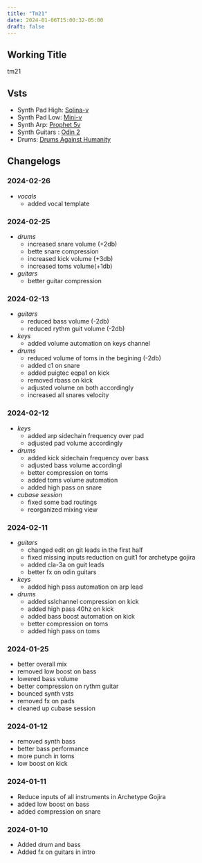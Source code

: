 ```yaml
---
title: "Tm21"
date: 2024-01-06T15:00:32-05:00
draft: false
---
```


## Working Title

tm21

## Vsts 

- Synth Pad High:  [Solina-v](https://www.arturia.com/products/software-instruments/solina-v/overview)
- Synth Pad Low: [Mini-v](https://www.arturia.com/products/software-instruments/mini-v/overview)
- Synth Arp: [Prophet 5v](https://www.arturia.com/products/software-instruments/prophet-5-v/overview)
- Synth Guitars : [Odin 2](https://solemntones.com/products/odin)
- Drums: [Drums Against Humanity](https://ugritone.com/collections/drums-against-humanity)


## Changelogs

### 2024-02-26

- *vocals*
  - added vocal template

### 2024-02-25

- *drums*
  - increased snare volume (+2db)
  - bette snare compression
  - increased kick volume (+3db)
  - increased toms volume(+1db)
- *guitars*
  - better guitar compression

### 2024-02-13

- *guitars*
  - reduced bass volume (-2db)
  - reduced rythm guit volume (-2db)
- *keys*
  - added volume automation on keys channel
- *drums*
  - reduced volume of toms in the begining (-2db)
  - added c1 on snare
  - added puigtec eqpa1 on kick
  - removed rbass on kick
  - adjusted volume on both accordingly
  - increased all snares velocity

### 2024-02-12

- *keys*
  - added arp sidechain frequency over pad
  - adjusted pad volume accordingly
- *drums*
  - added kick sidechain frequency over bass 
  - adjusted bass volume accordingl
  - better compression on toms
  - added toms volume automation
  - added high pass on snare
- *cubase session*
  - fixed some bad routings
  - reorganized mixing view

### 2024-02-11

- *guitars*
  - changed edit on git leads in the first half
  - fixed missing inputs reduction on guit1 for archetype gojira
  - added cla-3a on guit leads
  - better fx on odin guitars
- *keys*
  - added high pass automation on arp lead
- *drums*
  - added sslchannel compression on kick
  - added high pass 40hz on kick
  - added bass boost automation on kick
  - better compression on toms
  - added high pass on toms

### 2024-01-25

- better overall mix
- removed low boost on bass
- lowered bass volume
- better compression on rythm guitar
- bounced synth vsts
- removed fx on pads
- cleaned up cubase session

### 2024-01-12

- removed synth bass
- better bass performance
- more punch in toms
- low boost on kick

### 2024-01-11

- Reduce inputs of all instruments in Archetype Gojira
- added low boost on bass
- added compression on snare

### 2024-01-10

- Added drum and bass
- Added fx on guitars in intro